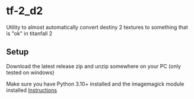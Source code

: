 # tf-2_d2
Utility to almost automatically convert destiny 2 textures to something that is "ok" in titanfall 2

## Setup


Download the latest release zip and unzip somewhere on your PC (only tested on windows)

Make sure you have Python 3.10+ installed and the imagemagick module installed [Instructions](https://pillow.readthedocs.io/en/stable/installation.html)
